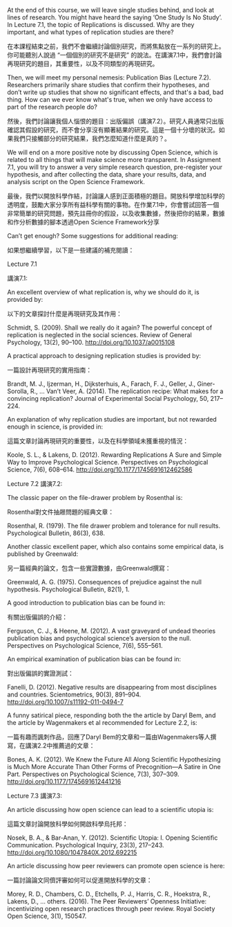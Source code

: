 At the end of this course, we will leave single studies behind, and look at lines of research. You might have heard the saying ‘One Study Is No Study’. In Lecture 7.1, the topic of Replications is discussed. Why are they important, and what types of replication studies are there?

在本課程結束之前，我們不會繼續討論個別研究，而將焦點放在一系列的研究上。你可能聽別人說過 “一個個別的研究不是研究” 的說法。在講演7.1中，我們會討論再現研究的題目，其重要性，以及不同類型的再現研究。

Then, we will meet my personal nemesis: Publication Bias (Lecture 7.2). Researchers primarily share studies that confirm their hypotheses, and don’t write up studies that show no significant effects, and that's a bad, bad thing. How can we ever know what's true, when we only have access to part of the research people do?

然後，我們討論讓我個人惱恨的題目：出版偏誤（講演7.2）。研究人員通常只出版確認其假設的研究，而不會分享沒有顯著結果的研究。這是一個十分壞的狀況。如果我們只接觸部分的研究結果，我們怎麼知道什麼是真的？。

We will end on a more positive note by discussing Open Science, which is related to all things that will make science more transparent. In Assignment 7.1, you will try to answer a very simple research question, pre-register your hypothesis, and after collecting the data, share your results, data, and analysis script on the Open Science Framework.

最後，我們以開放科學作結，討論讓人感到正面積極的題目。開放科學增加科學的透明度，鼓勵大家分享所有益科學有關的事物。在作業7.1中，你會嘗試回答一個非常簡單的研究問題，預先註冊你的假設，以及收集數據，然後把你的結果，數據和作分析數據的腳本透過Open Science Framework分享

Can’t get enough? Some suggestions for additional reading:

如果想繼續學習，以下是一些建議的補充閱讀：

Lecture 7.1

講演7.1:

An excellent overview of what replication is, why we should do it, is provided by:

以下的文章探討什麼是再現研究及其作用：

Schmidt, S. (2009). Shall we really do it again? The powerful concept of replication is neglected in the social sciences. Review of General Psychology, 13(2), 90–100. http://doi.org/10.1037/a0015108

A practical approach to designing replication studies is provided by:

一篇設計再現研究的實用指南：

Brandt, M. J., Ijzerman, H., Dijksterhuis, A., Farach, F. J., Geller, J., Giner-Sorolla, R., … Van’t Veer, A. (2014). The replication recipe: What makes for a convincing replication? Journal of Experimental Social Psychology, 50, 217–224.

An explanation of why replication studies are important, but not rewarded enough in science, is provided in:

這篇文章討論再現研究的重要性，以及在科學領域未獲重視的情況：

Koole, S. L., & Lakens, D. (2012). Rewarding Replications A Sure and Simple Way to Improve Psychological Science. Perspectives on Psychological Science, 7(6), 608–614. http://doi.org/10.1177/1745691612462586

Lecture 7.2
講演7.2:

The classic paper on the file-drawer problem by Rosenthal is:

Rosenthal對文件抽屜問題的經典文章：

Rosenthal, R. (1979). The file drawer problem and tolerance for null results. Psychological Bulletin, 86(3), 638.

Another classic excellent paper, which also contains some empirical data, is published by Greenwald:

另一篇經典的論文，包含一些實證數據，由Greenwald撰寫：

Greenwald, A. G. (1975). Consequences of prejudice against the null hypothesis. Psychological Bulletin, 82(1), 1.

A good introduction to publication bias can be found in:

有關出版偏誤的介紹：

Ferguson, C. J., & Heene, M. (2012). A vast graveyard of undead theories publication bias and psychological science’s aversion to the null. Perspectives on Psychological Science, 7(6), 555–561.

An empirical examination of publication bias can be found in:

對出版偏誤的實證測試：

Fanelli, D. (2012). Negative results are disappearing from most disciplines and countries. Scientometrics, 90(3), 891–904. http://doi.org/10.1007/s11192-011-0494-7

A funny satirical piece, responding both the the article by Daryl Bem, and the article by Wagenmakers et al recommended for Lecture 2.2, is:

一篇有趣而諷刺作品，回應了Daryl Bem的文章和一篇由Wagenmakers等人撰寫，在講演2.2中推薦過的文章：

Bones, A. K. (2012). We Knew the Future All Along Scientific Hypothesizing is Much More Accurate Than Other Forms of Precognition—A Satire in One Part. Perspectives on Psychological Science, 7(3), 307–309. http://doi.org/10.1177/1745691612441216

Lecture 7.3
講演7.3:

An article discussing how open science can lead to a scientific utopia is:

這篇文章討論開放科學如何開啟科學烏托邦：

Nosek, B. A., & Bar-Anan, Y. (2012). Scientific Utopia: I. Opening Scientific Communication. Psychological Inquiry, 23(3), 217–243. http://doi.org/10.1080/1047840X.2012.692215

An article discussing how peer reviewers can promote open science is here:

一篇討論論文同儕評審如何可以促進開放科學的文章：

Morey, R. D., Chambers, C. D., Etchells, P. J., Harris, C. R., Hoekstra, R., Lakens, D., … others. (2016). The Peer Reviewers’ Openness Initiative: incentivizing open research practices through peer review. Royal Society Open Science, 3(1), 150547.

